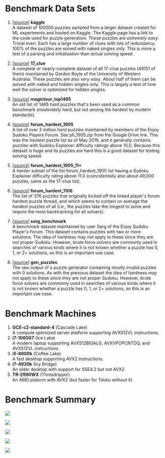 
# Benchmark Data Sets

1. [[source](http://www.kaggle.com/bryanpark/sudoku)] **kaggle** \
A dataset of 100000 puzzles sampled from a larger dataset created for ML experiments and 
hosted on Kaggle. The Kaggle page has a link to the code used for puzzle generation. These
puzzles are *extremely easy*. Trivial even. Each has a large number of clues with lots of
redundancy. 100% of the puzzles are solved with naked singles only. This is  more a test
of a parsing and initialization than actual solving speed.

1. [[source](http://staffhome.ecm.uwa.edu.au/~00013890/sudokumin.php)] **17_clue** \
A complete or nearly-complete dataset of all 17-clue puzzles (49151 of them) maintained by 
Gordon Royle of the University of Western Australia. These puzzles are also *very
easy*. About half of them can be solved with naked and hidden singles only. This is largely a test of
how well the solver is optimized for hidden singles.
 
1. [[source](http://magictour.free.fr/sudoku.htm)] **magictour_top1465** \
An old list of 1465 hard puzzles that's been used as a common benchmark (*moderately hard*, but not among 
the hardest by modern standards).

1. [[source](http://forum.enjoysudoku.com/the-hardest-sudokus-new-thread-t6539-600.html#p277835)] **forum_hardest_1905** \
A list of over 2 million *hard* puzzles maintained by members of the Enjoy Sudoku Players Forum.
See ph_1905.zip from the Google Drive link. This was the hardest puzzle list as of May 2019, and
it generally contains puzzles with Sudoku Explainer difficulty ratings above 10.0. Because this
dataset is huge and its puzzles are hard this is a good dataset for testing solving speed. 

1. [[source](http://forum.enjoysudoku.com/the-hardest-sudokus-new-thread-t6539-600.html#p277835)] **forum_hardest_1905_11+** \
A *harder* subset of the list forum_hardest_1905 list having a Sudoku Explainer difficulty rating 
above 11.0 (coincidentally also about 49,000 puzzles, same as the 17-clue list).

1. [[source](http://forum.enjoysudoku.com/the-hardest-sudokus-new-thread-t6539.html#p65791)] **forum_hardest_1106** \
The list of 376 puzzles that originally kicked off the linked player's forum hardest puzzle thread, 
and which seems to contain on average the *hardest* puzzles of all (i.e., the puzzles take the longest
to solve and require the most backtracking for all solvers).

1. [[source](http://sites.google.com/site/sergsudoku/benchmark.zip)] **serg_benchmark** \
A benchmark dataset maintained by user Serg of the Enjoy Sudoku Player's Forum. This dataset 
contains puzzles with two or more solutions. The idea of hardness may not apply to these since
they are not proper Sudoku. However, brute force solvers are commonly used in searches of various
kinds where it is not known whether a puzzle has 0, 1, or 2+ solutions, so this is an important
use case.

1. [[source](http://www.enjoysudoku.com/gen_puzzles.zip)] **gen_puzzles** \
The raw output of a puzzle generator containing mostly invalid puzzles with 0 solutions. As
with the previous dataset the idea of hardness may not apply to these since they are not proper
Sudoku. However, brute force solvers are commonly used in searches of various kinds where it is 
not known whether a puzzle has 0, 1, or 2+ solutions, so this is an important use case.

# Benchmark Machines

1. **GCE-c2-standard-4** (Cascade Lake)\
A compute optimized server platform supporting AVX512VL instructions.
1. **i7-1065G7** (Ice Lake)\
A modern laptop supporting AVX512BIGALG, AVXVPOPCNTDQ, and AVX512VL instructions.
1. **i5-8600k** (Coffee Lake)\
A fast desktop supporting AVX2 instructions.
1. **i7-4930k** (Ivy Bridge)\
An older desktop with support for SSE4.2 but not AVX2
1. **TR-2990WX** (Threadripper)\
An AMD platorm with AVX2 (but faster for Tdoku without it)

# Benchmark Summary

![](https://docs.google.com/spreadsheets/d/e/2PACX-1vTcHtc3eI08xv5pPBsy5_c7D5oRY_0XbFuJbXaIqQNNiopueRNnbdRguq_lH45xaGYHGEiWr1voOZBy/pubchart?oid=1180131374&format=image)

![](https://docs.google.com/spreadsheets/d/e/2PACX-1vTcHtc3eI08xv5pPBsy5_c7D5oRY_0XbFuJbXaIqQNNiopueRNnbdRguq_lH45xaGYHGEiWr1voOZBy/pubchart?oid=860792693&format=image)

![](https://docs.google.com/spreadsheets/d/e/2PACX-1vTcHtc3eI08xv5pPBsy5_c7D5oRY_0XbFuJbXaIqQNNiopueRNnbdRguq_lH45xaGYHGEiWr1voOZBy/pubchart?oid=1929162374&format=image)

![](https://docs.google.com/spreadsheets/d/e/2PACX-1vTcHtc3eI08xv5pPBsy5_c7D5oRY_0XbFuJbXaIqQNNiopueRNnbdRguq_lH45xaGYHGEiWr1voOZBy/pubchart?oid=1085609822&format=image)

![](https://docs.google.com/spreadsheets/d/e/2PACX-1vTcHtc3eI08xv5pPBsy5_c7D5oRY_0XbFuJbXaIqQNNiopueRNnbdRguq_lH45xaGYHGEiWr1voOZBy/pubchart?oid=1298913250&format=image)



